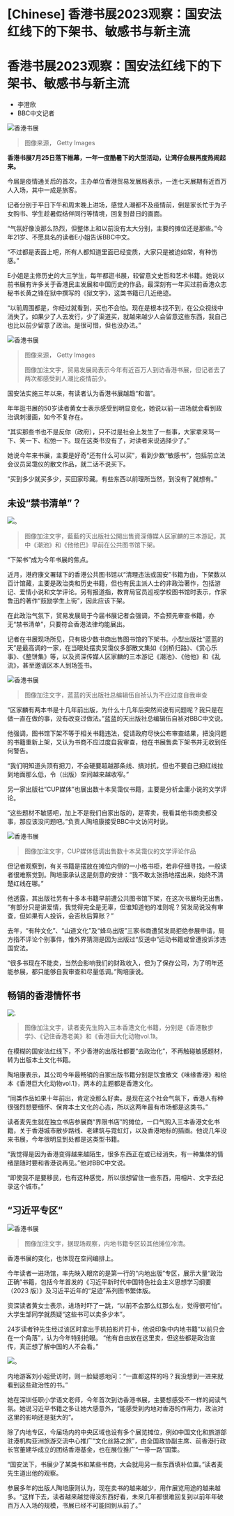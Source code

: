 # [Chinese] 香港书展2023观察：国安法红线下的下架书、敏感书与新主流

#  香港书展2023观察：国安法红线下的下架书、敏感书与新主流

  * 李澄欣 
  * BBC中文记者 


![香港书展](_130521870_gettyimages-1556894107.jpg)

> 图像来源，  Getty Images

**香港书展7月25日落下帷幕，一年一度酷暑下的大型活动，让湾仔会展再度热闹起来。**

今届是疫情通关后的首次，主办单位香港贸易发展局表示，一连七天展期有近百万人入场，其中一成是旅客。

记者分别于平日下午和周末晚上进场，感觉人潮都不及疫情前，倒是家长忙于为子女购书、学生趁暑假结伴同行等情境，回复到昔日的画面。

“气氛好像没那么热烈，但整体上和以前没有太大分别，主要的摊位还是那些。”今年21岁、不愿具名的读者E小姐告诉BBC中文。

“不过都是表面上吧，所有人都知道里面已经变质，大家只是被迫如常，有种伤感。”

E小姐是主修历史的大三学生，每年都逛书展，较留意文史哲和艺术书籍。她说以前书展有许多关于香港民主发展和中国历史的作品，最深刻有一年买过前香港众志秘书长黄之锋在狱中撰写的《狱文字》，这类书籍已几近绝迹。

“以前周围都是，你经过就看到，买也不会怕。现在是根本找不到，在公众视线中消失了。如果少了人去发行，少了渠道买，就越来越少人会留意这些东西，我自己也比以前少留意了政治。是很可惜，但也没办法。”

![香港书展](_130522458_fee58bc8-80fd-4ce7-b059-8e26ea4d7ec7.jpg)

> 图像来源，  Getty Images
>
> 图像加注文字，贸易发展局表示今年有近百万人到访香港书展，但记者去了两次都感受到人潮比疫情前少。

国安法实施三年以来，有读者认为香港书展越趋“和谐”。

年年逛书展的50岁读者黄女士表示感受到明显变化，她说以前一进场就会看到政治讽刺漫画，如今不复存在。

“其实那些书也不是反你（政府），只不过是社会上发生了一些事，大家拿来骂一下、笑一下、松弛一下。现在这类书没有了，对读者来说选择少了。”

她说今年来书展，主要是好奇“还有什么可以买”，看到少数“敏感书”，包括前立法会议员吴霭仪的散文作品，就二话不说买下。

“买到多少就买多少，买回家珍藏。有些东西以前理所当然，到没有了就想有。”

##  未设“禁书清单”？

![。](_130521168_whatsappimage2023-07-26at18.02.19.jpg)

> 图像加注文字，藍藍的天出版社公開出售資深傳媒人区家麟的三本游記，其中《潮池》和《他他巴》早前在公共图书馆下架。

“下架书”成为今年书展的焦点。

近月，港府康文署辖下的香港公共图书馆以“清理违法或国安”书籍为由，下架数以百计馆藏，主要是政治类和历史书籍，但也有民主派人士的非政治著作，包括游记、爱情小说和文学评论。另有报道指，教育局官员巡视学校图书馆时表示，作家鲁迅的著作“鼓励学生上街”，因此应该下架。

在此政治气氛下，贸易发展局于今届书展记者会强调，不会预先审查书籍，亦无“禁书清单”，只要符合香港法律均能展出。

记者在书展现场所见，只有极少数书商出售图书馆的下架书。小型出版社“蓝蓝的天”是最高调的一家，在当眼处摆卖吴霭仪多部散文集如《剑桥归路》、《赏心乐事》、《整饼集》等，以及资深传媒人区家麟的三本游记《潮池》、《他他》和《乱流》，甚至邀请区本人到场签书。

![香港书展](_130521167_whatsappimage2023-07-26at18.02.21.jpg)

> 图像加注文字，蓝蓝的天出版社总编辑伍自祯认为不应过度自我审查

“区家麟有两本书是十几年前出版，为什么十几年后突然间说有问题呢？我只是在做一直在做的事，没有改变过做法。”蓝蓝的天出版社总编辑伍自祯对BBC中文说。

他强调，图书馆下架不等于相关书籍违法，促请政府尽快公布审查结果，把没问题的书籍重新上架，又认为书商不应过度自我审查，他在书展售卖下架书并无收到任何警告。

“我们明知道头顶有把刀，不会硬要超越那条线、搞对抗，但也不要自己把红线拉到地面那么低，令（出版）空间越来越收窄。”

另一家出版社“CUP媒体”也展出数十本吴霭仪书籍，主要是分析金庸小说的文学评论。

“这些题材不敏感吧，加上不是我们自家出版的，是寄卖，我看其他书商卖都没事，那应该没问题吧。”负责人陶培康接受BBC中文访问时说。

![香港书展](_130521193_whatsappimage2023-07-26at18.13.16.jpg)

> 图像加注文字，CUP媒体低调出售数十本吴霭仪的文学评论作品

但记者观察到，有关书籍是摆放在摊位内侧的一小格书柜，若非仔细寻找，一般读者很难察觉到。陶培康承认这是刻意的安排：“我不敢太张扬地摆出来，始终不清楚红线在哪。”

他透露，其出版社另有十多本书籍早前遭公共图书馆下架，在这次书展均无出售。 “有部分只是讲爱情，我觉得完全是无辜，但谁知道他的准则呢？贸发局说没有审查，但如果有人投诉，会否秋后算账？”

去年，“有种文化”、“山道文化”及“蜂鸟出版”三家书商遭贸发局拒绝参展申请，局方指不评论个别事件，惟外界猜测是因为出版过“反送中”运动书籍或曾遭投诉涉违国安法。

“很多书现在不能卖，当然会影响我们的财政收入，但为了保存公司，为了明年还能参展，都只能够自我审查和尽量低调。”陶培康说。

##  畅销的香港情怀书

![.](_130521166_whatsappimage2023-07-26at18.02.22-1.jpg)

> 图像加注文字，读者麦先生购入三本香港文化书籍，分别是《香港散步学》、《记住香港老美》和《香港巨大化动物vol.1》。

在模糊的国安法红线下，不少香港的出版社都要“去政治化”，不再触碰敏感题材，转为出版本土文化书籍。

陶培康表示，其公司今年最畅销的自家出版书籍分别是饮食散文《味缘香港》和绘本《香港巨大化动物vol.1》，两本的主题都是香港文化。

“同类作品如果十年前出，肯定没那么好卖。是现在这个社会气氛下，香港人有种很强烈想要缅怀、保育本土文化的心态，所以这两年最有市场都是这类书。”

读者麦先生就在独立书店参展商“界限书店”的摊位，一口气购入三本香港文化书籍，关于香港城市散步路线、老建筑与霓虹灯，以及香港地标的插画。他说几年没来书展，今年很明显到处都是这类型书籍。

“我觉得是因为香港变得越来越陌生，很多东西正在或已经消失，有一种集体的情绪是随时要和香港说再见。”他对BBC中文说。

“即使我不是要移民，也有这种感觉，所以很想留住一些东西，用相片、文字去纪录这个城市。”

##  “习近平专区”

![香港书展](_130521165_whatsappimage2023-07-26at18.02.24.jpg)

> 图像加注文字，据现场观察，内地书籍专区较其他摊位冷清。

香港书展的变化，也体现在空间编排上。

今年读者一进场馆，率先映入眼帘的是第一行的“内地出版”专区，展示大量“政治正确”书籍，包括今年首发的《习近平新时代中国特色社会主义思想学习纲要（2023 版）》及习近平近年的“足迹”系列图书繁体版。

资深读者黄女士表示，进场时吓了一跳，“以前不会那么红那么左，觉得很可怕”。大学生邹同学就质疑“这些书可以卖多少本”。

24岁读者钟先生经过该区时拿出手机拍影片打卡，他说印象中内地书籍“以前只会在一个角落”，认为今年特别抢眼。 “他有自由放在这里卖，但这些都是政治宣传，真正想了解中国的人不会看。”

![。](_130521484_whatsappimage2023-07-26at18.02.24-1.jpg)

内地游客刘小姐受访时，则一脸疑惑地问：“一直都这样的吗？我没想到一进来就看到这些政治性的书。”

她在深圳任职小学语文老师，今年首次到访香港书展，主要想感受不一样的阅读气氛。她说习近平书籍之多让她大感意外，“能感受到内地对香港的作用力，政治对这里的影响还是挺大的”。

除了内地专区，今届场内的中央区域也设有多个展览摊位，例如中国文化和旅游部驻港机构亚洲旅游交流中心推广“文化丝路之旅”，由全国政协副主席、前香港行政长官董建华成立的团结香港基金，也在展位推广“一带一路”国策。

“国安法下，书展少了某类书和某些书商，大会就用另一些东西填补位置。”读者麦先生道出他的观察。

参展多年的出版人陶培康则认为，现在卖书的越来越少，用作展览用途的越来越多。“这样下去，读者越来越觉得没东西好看，未来几年都很难回复到以前年年破百万人入场的规模，书展已经不可能回到从前了。”



